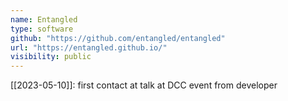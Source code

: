 ```yaml
---
name: Entangled
type: software
github: "https://github.com/entangled/entangled"
url: "https://entangled.github.io/"
visibility: public
---
```

[[2023-05-10]]: first contact at talk at DCC event from developer